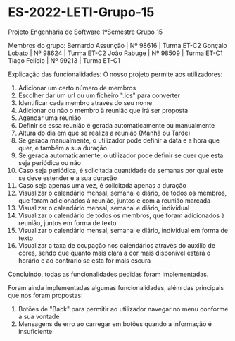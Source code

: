 # ES-2022-LETI-Grupo-15

Projeto Engenharia de Software 1ºSemestre Grupo 15

Membros do grupo:
Bernardo Assunção | Nº 98616 | Turma ET-C2
Gonçalo Lobato | Nº 98624 | Turma ET-C2
João Rabuge | Nº 98509 | Turma ET-C1
Tiago Felício | Nº 99213 | Turma ET-C1

Explicação das funcionalidades:
O nosso projeto permite aos utilizadores:
1. Adicionar um certo número de membros
2. Escolher dar um url ou um ficheiro ".ics" para converter
3. Identificar cada membro através do seu nome
4. Adicionar ou não o membro à reunião que irá ser proposta
5. Agendar uma reunião
6. Definir se essa reunião é gerada automaticamente ou manualmente
7. Altura do dia em que se realiza a reunião (Manhã ou Tarde)
8. Se gerada manualmente, o utilizador pode definir a data e a hora que quer, e também a sua duração
9. Se gerada automaticamente, o utilizador pode definir se quer que esta seja periódica ou não
10. Caso seja periódica, é solicitada quantidade de semanas por qual este se deve estender e a sua duração
11. Caso seja apenas uma vez, é solicitada apenas a duração
12. Visualizar o calendário mensal, semanal e diário, de todos os membros, que foram adicionados à reunião, juntos e com a reunião marcada
13. Visualizar o calendário mensal, semanal e diário, individual
14. Visualizar o calendário de todos os membros, que foram adicionados à reunião, juntos em forma de texto
15. Visualizar o calendário mensal, semanal e diário, individual em forma de texto
16. Visualizar a taxa de ocupação nos calendários através do auxilio de cores, sendo que quanto mais clara a cor mais disponivel estará o horário e ao contrário se esta for mais escura

Concluindo, todas as funcionalidades pedidas foram implementadas.

Foram ainda implementadas algumas funcionalidades, além das principais que nos foram propostas:
1. Botões de "Back" para permitir ao utilizador navegar no menu conforme a sua vontade
2. Mensagens de erro ao carregar em botões quando a informação é insuficiente
